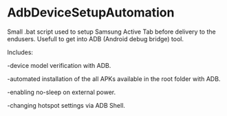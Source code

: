 # AdbDeviceSetupAutomation
Small .bat script used to setup Samsung Active Tab before delivery to the endusers.
Usefull to get into ADB (Android debug bridge) tool.

Includes:

-device model verification with ADB.

-automated installation of the all APKs available in the root folder with ADB.

-enabling no-sleep on external power.

-changing hotspot settings via ADB Shell.
 
